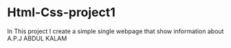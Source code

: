 # Html-Css-project1
In This project I create a simple single webpage that show information about A.P.J ABDUL KALAM
